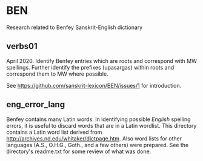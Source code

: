 # BEN
Research related to Benfey Sanskrit-English dictionary

## verbs01
April 2020.  Identify Benfey entries which are roots and correspond with MW spellings. 
 Further identify the prefixes (upasargas) within roots and
correspond them to MW where possible.

See https://github.com/sanskrit-lexicon/BEN/issues/1 for introduction.

## eng_error_lang
Benfey contains many Latin words.  In identifying possible *English* spelling errors, it is useful to discard words that are in a Latin wordlist.
This directory contains a Latin word list derived from http://archives.nd.edu/whitaker/dictpage.htm.
Also word lists for other languages (A.S.,  O.H.G., Goth., and a few others) were prepared. See the directory's readme.txt for some review of what was done.

